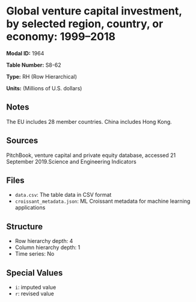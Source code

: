 # Global venture capital investment, by selected region, country, or economy: 1999&#8211;2018

**Modal ID:** 1964

**Table Number:** S8-62

**Type:** RH (Row Hierarchical)

**Units:** (Millions of U.S. dollars)

## Notes

The EU includes 28 member countries. China includes Hong Kong.

## Sources

PitchBook, venture capital and private equity database, accessed 21 September 2019.Science and Engineering Indicators

## Files

- `data.csv`: The table data in CSV format
- `croissant_metadata.json`: ML Croissant metadata for machine learning applications

## Structure

- Row hierarchy depth: 4
- Column hierarchy depth: 1
- Time series: No

## Special Values

- `i`: imputed value
- `r`: revised value

